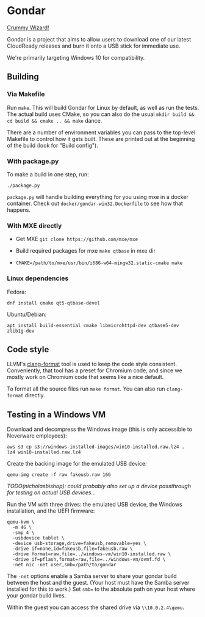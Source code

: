 # Gondar
[Crummy Wizard!](https://www.youtube.com/watch?v=1TVjEGqJoMg)

Gondar is a project that aims to allow users to download one of our latest
CloudReady releases and burn it onto a USB stick for immediate use.

We're primarily targeting Windows 10 for compatibility.

## Building

### Via Makefile

Run `make`. This will build Gondar for Linux by default, as well as
run the tests. The actual build uses CMake, so you can also do the
usual `mkdir build && cd build && cmake .. && make` dance.

There are a number of environment variables you can pass to the
top-level Makefile to control how it gets built. These are printed out
at the beginning of the build (look for "Build config").

### With package.py
To make a build in one step, run:
```
./package.py
```
`package.py` will handle building everything for you using mxe in a
docker container.  Check out `docker/gondar-win32.Dockerfile` to see
how that happens.

### With MXE directly

* Get MXE `git clone https://github.com/mxe/mxe`

* Build required packages for mxe `make qtbase` in mxe dir

* `CMAKE=/path/to/mxe/usr/bin/i686-w64-mingw32.static-cmake make`

### Linux dependencies

Fedora:

    dnf install cmake qt5-qtbase-devel

Ubuntu/Debian:

    apt install build-essential cmake libmicrohttpd-dev qtbase5-dev zlib1g-dev

## Code style

LLVM's
[clang-format](http://releases.llvm.org/4.0.0/tools/clang/docs/ClangFormat.html) tool
is used to keep the code style consistent. Conveniently, that tool has
a preset for Chromium code, and since we mostly work on Chromium code
that seems like a nice default.

To format all the source files run `make format`. You can also run
`clang-format` directly.

## Testing in a Windows VM

Download and decompress the Windows image (this is only accessible to
Neverware employees):

    aws s3 cp s3://windows-installed-images/win10-installed.raw.lz4 .
    lz4 win10-installed.raw.lz4

Create the backing image for the emulated USB device:

    qemu-img create -f raw fakeusb.raw 16G

*TODO(nicholasbishop): could probably also set up a device passthrough
for testing on actual USB devices...*

Run the VM with three drives: the emulated USB device, the Windows
installation, and the UEFI firmware:

    qemu-kvm \
      -m 4G \
      -smp 4 \
      -usbdevice tablet \
      -device usb-storage,drive=fakeusb,removable=yes \
      -drive if=none,id=fakeusb,file=fakeusb.raw \
      -drive format=raw,file=../windows-vm/win10-installed.raw \
      -drive if=pflash,format=raw,file=../windows-vm/ovmf.fd \
      -net nic -net user,smb=/path/to/gondar

The `-net` options enable a Samba server to share your gondar build
between the host and the guest. (Your host must have the Samba server
installed for this to work.) Set `smb=` to the absolute path on your
host where your gondar build lives.

Within the guest you can access the shared drive via `\\10.0.2.4\qemu`.
